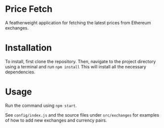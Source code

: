 # Price Fetch
A featherweight application for fetching the latest prices from Ethereum exchanges.

# Installation
To install, first clone the repository. Then, navigate to the project directory using a terminal and run
    `npm install`
This will install all the necessary dependencies.

# Usage
Run the command using `npm start`.

See `config/index.js` and the source files under `src/exchanges` for examples of how to add new exchanges and currency pairs.